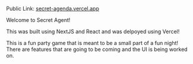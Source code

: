 Public Link: [secret-agenda.vercel.app](secret-agenda.vercel.app)

Welcome to Secret Agent!

This was built using NextJS and React and was delpoyed using Vercel!

This is a fun party game that is meant to be a small part of a fun night! There are features that are going to be coming and the UI is being worked on.
